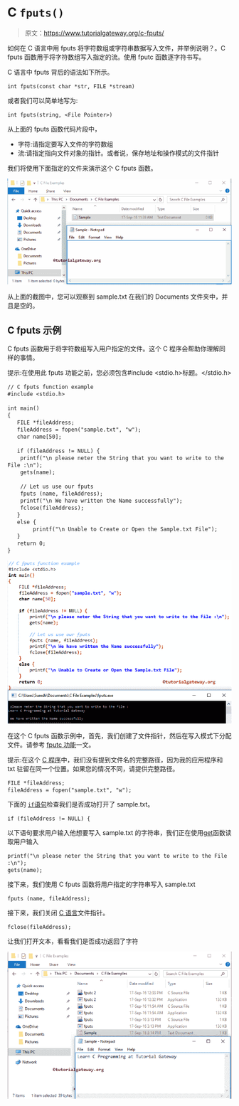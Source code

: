 # C `fputs()`

> 原文：<https://www.tutorialgateway.org/c-fputs/>

如何在 C 语言中用 fputs 将字符数组或字符串数据写入文件，并举例说明？。C fputs 函数用于将字符数组写入指定的流。使用 fputc 函数逐字符书写。

C 语言中 fputs 背后的语法如下所示。

```
int fputs(const char *str, FILE *stream)
```

或者我们可以简单地写为:

```
int fputs(string, <File Pointer>)
```

从上面的 fputs 函数代码片段中，

*   字符:请指定要写入文件的字符数组
*   流:请指定指向文件对象的指针。或者说，保存地址和操作模式的文件指针

我们将使用下面指定的文件来演示这个 C fputs 函数。

![C fputs 1](img/1b6b6ecce7a89bab39618d51e0b04c4b.png)

从上面的截图中，您可以观察到 sample.txt 在我们的 Documents 文件夹中，并且是空的。

## C fputs 示例

C fputs 函数用于将字符数组写入用户指定的文件。这个 C 程序会帮助你理解同样的事情。

提示:在使用此 fputs 功能之前，您必须包含#include <stdio.h>标题。</stdio.h>

```
// C fputs function example
#include <stdio.h> 

int main()
{
   FILE *fileAddress;
   fileAddress = fopen("sample.txt", "w");
   char name[50];

   if (fileAddress != NULL) {
	printf("\n please neter the String that you want to write to the File :\n");
	gets(name);

	// Let us use our fputs
	fputs (name, fileAddress);
	printf("\n We have written the Name successfully");
	fclose(fileAddress);		
   }
   else {
     	printf("\n Unable to Create or Open the Sample.txt File");
   }
   return 0;
}
```

![C FPUTS function 1](img/2a40ae8f8e37fc31a46b313b96eec681.png)

在这个 C fputs 函数示例中，首先，我们创建了文件指针，然后在写入模式下分配文件。请参考 [fputc 功能](https://www.tutorialgateway.org/fputc-in-c/)一文。

提示:在这个 [C 程序](https://www.tutorialgateway.org/c-programming-examples/)中，我们没有提到文件名的完整路径，因为我的应用程序和 txt 驻留在同一个位置。如果您的情况不同，请提供完整路径。

```
FILE *fileAddress;
fileAddress = fopen("sample.txt", "w");
```

下面的 [`if`语句](https://www.tutorialgateway.org/if-statement-in-c/)检查我们是否成功打开了 sample.txt。

```
if (fileAddress != NULL) {
```

以下语句要求用户输入他想要写入 sample.txt 的字符串，我们正在使用[get](https://www.tutorialgateway.org/gets-in-c-programming/)函数读取用户输入

```
printf("\n please neter the String that you want to write to the File :\n");
gets(name);
```

接下来，我们使用 C fputs 函数将用户指定的字符串写入 sample.txt

```
fputs (name, fileAddress);
```

接下来，我们关闭 [C 语言](https://www.tutorialgateway.org/c-programming/)文件指针。

```
fclose(fileAddress);
```

让我们打开文本，看看我们是否成功返回了字符

![C FPUTS function 2](img/07abd62a2cc7dff241b1178f0c9e06b6.png)